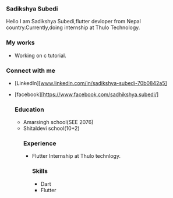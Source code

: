 ### Sadikshya Subedi
Hello I am Sadikshya Subedi,flutter devloper from Nepal country.Currently,doing internship at Thulo Technology.
### My works
- Working on c tutorial.
### Connect with me
- [LinkedIn][www.linkedin.com/in/sadikshya-subedi-70b0842a5]
- [facebook][https://www.facebook.com/sadhikshya.subedi/]

  ### Education
  - Amarsingh  school(SEE 2076)
  - Shitaldevi school(10+2)
    ### Experience
    - Flutter Internship at Thulo technlogy.
      ### Skills
      - Dart
      - Flutter

